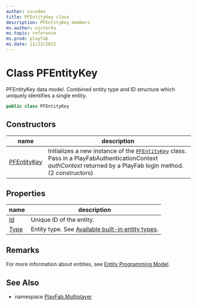 ```yaml
---
author: vicodex
title: PFEntityKey class
description: PFEntityKey members
ms.author: victorku
ms.topic: reference
ms.prod: playfab
ms.date: 11/23/2021
---
```


# Class PFEntityKey

PFEntityKey data model. Combined entity type and ID structure which uniquely identifies a single entity.

```csharp
public class PFEntityKey
```

## Constructors

| name | description |
| --- | --- |
| [PFEntityKey](PFEntityKey/PFEntityKey.md) | Initializes a new instance of the [`PFEntityKey`](./PFEntityKey.md) class. Pass in a PlayFabAuthenticationContext *authContext* returned by a PlayFab login method. (2 constructors) |

## Properties

| name | description |
| --- | --- |
| [Id](PFEntityKey/Id.md) | Unique ID of the entity. |
| [Type](PFEntityKey/Type.md) | Entity type. See [Available built-in entity types](/gaming/playfab/features/data/entities/available-built-in-entity-types). |

## Remarks

For more information about entities, see [Entity Programming Model](/gaming/playfab/features/data/entities/).

## See Also

* namespace [PlayFab.Multiplayer](../PlayFabMultiplayerSDK.md)
